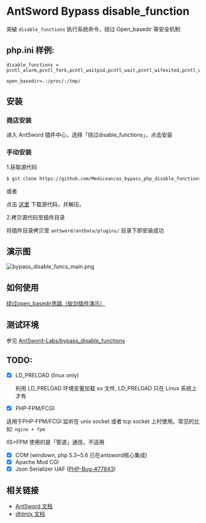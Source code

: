 # AntSword Bypass disable_function

突破 `disable_functions` 执行系统命令，绕过 Open_basedir 等安全机制

## php.ini 样例:

```
disable_functions = pcntl_alarm,pcntl_fork,pcntl_waitpid,pcntl_wait,pcntl_wifexited,pcntl_wifstopped,pcntl_wifsignaled,pcntl_wifcontinued,pcntl_wexitstatus,pcntl_wtermsig,pcntl_wstopsig,pcntl_signal,pcntl_signal_get_handler,pcntl_signal_dispatch,pcntl_get_last_error,pcntl_strerror,pcntl_sigprocmask,pcntl_sigwaitinfo,pcntl_sigtimedwait,pcntl_exec,pcntl_getpriority,pcntl_setpriority,pcntl_async_signals,exec,shell_exec,popen,proc_open,passthru,symlink,link,syslog,imap_open,ld,mail,system

open_basedir=.:/proc/:/tmp/
```

## 安装

### 商店安装

进入 AntSword 插件中心，选择「绕过disable_functions」，点击安装

### 手动安装

1.获取源代码

```bash
$ git clone https://github.com/Medicean/as_bypass_php_disable_functions.git
```

或者
	
点击 [这里](https://github.com/Medicean/as_bypass_php_disable_functions/archive/master.zip) 下载源代码，并解压。

2.拷贝源代码至插件目录

将插件目录拷贝至 `antSword/antData/plugins/` 目录下即安装成功

## 演示图

![bypass_disable_funcs_main.png](https://i.loli.net/2019/04/14/5cb2c1618ef1b.png)

## 如何使用

[绕过open_basedir思路（蚁剑插件演示）](https://mp.weixin.qq.com/s/GGnumPklkUNMLZKQL4NbKg)


## 测试环境

参见 [AntSword-Labs/bypass_disable_functions](https://github.com/AntSwordProject/AntSword-Labs/tree/master/bypass_disable_functions/)

## TODO:

- [x] LD_PRELOAD (linux only)

  利用 LD_PRELOAD 环境变量加载 so 文件, LD_PRELOAD 只在 Linux 系统上才有

- [x] PHP-FPM/FCGI

 适用于PHP-FPM/FCGI 监听在 unix socket 或者 tcp socket 上时使用。常见的比如: `nginx + fpm`
 
 IIS+FPM 使用的是「管道」通信，不适用

- [x] COM (windown, php 5.3~5.6 已在antsword核心集成)
- [x] Apache Mod CGI
- [x] Json Serializer UAF ([PHP-Bug-#77843](https://bugs.php.net/bug.php?id=77843))

## 相关链接

* [AntSword 文档](http://doc.u0u.us)
* [dhtmlx 文档](http://docs.dhtmlx.com/)

